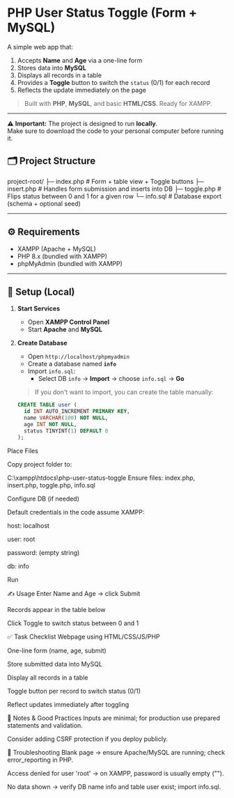 # PHP User Status Toggle (Form + MySQL)

A simple web app that:
1) Accepts **Name** and **Age** via a one-line form  
2) Stores data into **MySQL**  
3) Displays all records in a table  
4) Provides a **Toggle** button to switch the `status` (0/1) for each record  
5) Reflects the update immediately on the page

> Built with **PHP**, **MySQL**, and basic **HTML/CSS**. Ready for XAMPP.

---
⚠️ **Important:** The project is designed to run **locally**.  
Make sure to download the code to your personal computer before running it.


## 🗂 Project Structure

project-root/
├─ index.php # Form + table view + Toggle buttons
├─ insert.php # Handles form submission and inserts into DB
├─ toggle.php # Flips status between 0 and 1 for a given row
└─ info.sql # Database export (schema + optional seed)

---

## ⚙️ Requirements

- XAMPP (Apache + MySQL)
- PHP 8.x (bundled with XAMPP)
- phpMyAdmin (bundled with XAMPP)

---

## 🚀 Setup (Local)

1. **Start Services**
   - Open **XAMPP Control Panel**
   - Start **Apache** and **MySQL**

2. **Create Database**
   - Open `http://localhost/phpmyadmin`
   - Create a database named **`info`**
   - Import `info.sql`:
     - Select DB `info` → **Import** → choose `info.sql` → **Go**

   > If you don't want to import, you can create the table manually:
   ```sql
   CREATE TABLE user (
     id INT AUTO_INCREMENT PRIMARY KEY,
     name VARCHAR(100) NOT NULL,
     age INT NOT NULL,
     status TINYINT(1) DEFAULT 0
   );
Place Files

Copy project folder to:

C:\xampp\htdocs\php-user-status-toggle
Ensure files: index.php, insert.php, toggle.php, info.sql

Configure DB (if needed)

Default credentials in the code assume XAMPP:

host: localhost

user: root

password: (empty string)

db: info

Run

✍️ Usage
Enter Name and Age → click Submit

Records appear in the table below

Click Toggle to switch status between 0 and 1

✅ Task Checklist
 Webpage using HTML/CSS/JS/PHP

 One-line form (name, age, submit)

 Store submitted data into MySQL

 Display all records in a table

 Toggle button per record to switch status (0/1)

 Reflect updates immediately after toggling

🔐 Notes & Good Practices
Inputs are minimal; for production use prepared statements and validation.

Consider adding CSRF protection if you deploy publicly.

🧩 Troubleshooting
Blank page → ensure Apache/MySQL are running; check error_reporting in PHP.

Access denied for user 'root' → on XAMPP, password is usually empty ("").

No data shown → verify DB name info and table user exist; import info.sql.


